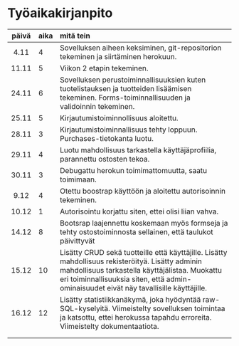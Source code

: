# Työaikakirjanpito


| päivä | aika | mitä tein  |
|:-----:|:----|  :------|
|4.11| 4| Sovelluksen aiheen keksiminen, git-repositorion tekeminen ja siirtäminen herokuun.|
|11.11| 5| Viikon 2 etapin tekeminen.|
|24.11|6|Sovelluksen perustoiminnallisuuksien kuten tuotelistauksen ja tuotteiden lisäämisen tekeminen. Forms-toiminnallisuuden ja validoinnin tekeminen.|
|25.11|5|Kirjautumistoiminnollisuus aloitettu.|
|28.11|3|Kirjautumistoiminnallisuus tehty loppuun. Purchases-tietokanta luotu.|
|29.11|4|Luotu mahdollisuus tarkastella käyttäjäprofiilia, parannettu ostosten tekoa.|
|30.11|3|Debugattu herokun toimimattomuutta, saatu toimimaan.|
|9.12|4|Otettu boostrap käyttöön ja aloitettu autorisoinnin tekeminen.|
|10.12|1|Autorisointu korjattu siten, ettei olisi liian vahva.|
|14.12|8|Bootsrap laajennettu koskemaan myös formseja ja tehty ostostoiminnosta sellainen, että taulukot päivittyvät|
|15.12|10|Lisätty CRUD sekä tuotteille että käyttäjille. Lisätty mahdollisuus rekisteröityä. Lisätty adminin mahdollisuus tarkastella käyttäjälistaa. Muokattu eri toiminnallisuuksia siten, että admin-ominaisuudet eivät näy tavallisille käyttäjille.|
|16.12|12|Lisätty statistiikkanäkymä, joka hyödyntää raw-SQL-kyselyitä. Viimeistelty sovelluksen toimintaa ja katsottu, ettei herokussa tapahdu erroreita. Viimeistelty dokumentaatiota.|
||||
||||
